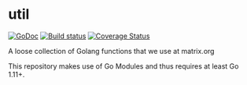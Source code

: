 # util

[![GoDoc](https://godoc.org/github.com/matrix-org/util?status.svg)](https://godoc.org/github.com/matrix-org/util)
[![Build status](https://badge.buildkite.com/ded97340a2f1ed334b8a3a0c095421e7753c3d04202fc13314.svg)](https://buildkite.com/matrix-dot-org/util)
[![Coverage Status](https://coveralls.io/repos/github/matrix-org/util/badge.svg)](https://coveralls.io/github/matrix-org/util)

A loose collection of Golang functions that we use at matrix.org 

This repository makes use of Go Modules and thus requires at least Go 1.11+.

